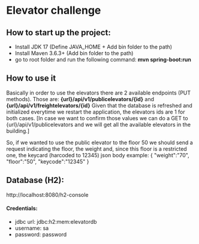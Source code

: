 
# Elevator challenge

## How to start up the project:
* Install JDK 17 (Define JAVA_HOME + Add bin folder to the path)
* Install Maven 3.6.3+ (Add bin folder to the path)
* go to root folder and run the following command: **mvn spring-boot:run**

## How to use it
Basically in order to use the elevators there are 2 available endpoints (PUT methods). Those are:
**{url}/api/v1/publicelevators/{id}** and **{url}/api/v1/freightelevators/{id}**
Given that the database is refreshed and initialized everytime we restart the application, the elevators ids are 1 for both cases. 
[In case we want to confirm those values we can do a GET to {url}/api/v1/publicelevators and we will get all the available elevators in the building.]

So, if we wanted to use the public elevator to the floor 50 we should send a request indicating the floor, the weight and, since this floor is a restricted one, the keycard (harcoded to 12345)
json body example:
{
"weight":"70",
"floor":"50",
"keycode":"12345"
}

## Database (H2):
http://localhost:8080/h2-console

#### Credentials:
- jdbc url: jdbc:h2:mem:elevatordb
- username: sa
- password: password
